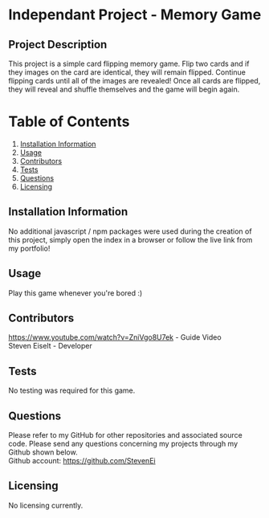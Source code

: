 # Independant Project - Memory Game

## Project Description 
This project is a simple card flipping memory game. Flip two cards and if they images on the card are identical, they will remain flipped. Continue flipping cards until all of the images are revealed! Once all cards are flipped, they will reveal and shuffle themselves and the game will begin again.

# Table of Contents 
1. [Installation Information](#installation-information)
2. [Usage](#usage)
3. [Contributors](#contributors)
4. [Tests](#tests)
5. [Questions](#questions)
6. [Licensing](#licensing)

## Installation Information
No additional javascript / npm packages were used during the creation of this project, simply open the index in a browser or follow the live link from my portfolio! 

## Usage 
Play this game whenever you're bored :)

## Contributors 
https://www.youtube.com/watch?v=ZniVgo8U7ek - Guide Video <br>
Steven Eiselt - Developer

## Tests 
No testing was required for this game.

## Questions 
Please refer to my GitHub for other repositories and associated source code. Please send any questions concerning my projects through my Github shown below. <br />
Github account: https://github.com/StevenEi <br /> 
    
## Licensing 
No licensing currently.